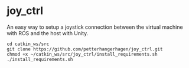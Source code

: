 # joy_ctrl
An easy way to setup a joystick connection between the virtual machine with ROS and the host with Unity.

```
cd catkin_ws/src
git clone https://github.com/petterhangerhagen/joy_ctrl.git
chmod +x ~/catkin_ws/src/joy_ctrl/install_requirements.sh
./install_requirements.sh
```
